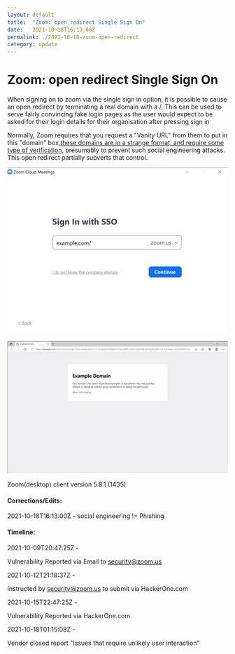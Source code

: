 ```yaml
---
layout: default
title:  "Zoom: open redirect Single Sign On"
date:   2021-10-18T16:13:00Z
permalink: ./2021-10-18-zoom-open-redirect
category: update
---
```


# Zoom: open redirect Single Sign On

When signing on to zoom via the single sign in option, it is possible to cause an open redirect by terminating a real domain with a /, This can be used to serve fairly convincing fake login pages as the user would expect to be asked for their login details for their organisation after pressing sign in

Normally, Zoom requires that you request a "Vanity URL" from them to put in this "domain" box,[these domains are in a strange format, and require some type of verification](https://support.zoom.us/hc/en-us/articles/215062646-Guidelines-for-Vanity-URL-requests?mobile_site=true), presumably to prevent such social engineering attacks. This open redirect partially subverts that control.

![Zoom SSO sign in page with "example.com/" in box](/assets/2021-10-18-zoom-open-redirect-image0.png)

![Example webpage post redirect](/assets/2021-10-18-zoom-open-redirect-image1.png)

Zoom(desktop) client version 5.8.1 (1435)


#### Corrections/Edits:

2021-10-18T16:13:00Z - social engineering != Phishing


#### Timeline:

2021-10-09T20:47:25Z - 

Vulnerability Reported via Email to security@zoom.us

2021-10-12T21:18:37Z -

Instructed by security@zoom.us to submit via HackerOne.com

2021-10-15T22:47:25Z -  

Vulnerability Reported via HackerOne.com

2021-10-18T01:15:08Z - 

Vendor closed report "Issues that require unlikely user interaction"

